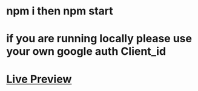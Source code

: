# npm i then npm start
# if you are running locally please use your own google auth Client_id
# [Live Preview](https://openinapp-assignment-63sw.vercel.app/signin)

